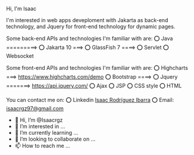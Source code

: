 Hi, I'm Isaac

I'm interested in web apps deveploment with Jakarta as back-end technology, and Jquery for front-end technology for dynamic pages.

Some back-end APIs and technologies I'm familiar with are:
:o: Java =========>
:o: Jakarta 10 ===>
:o: GlassFish 7 ====>
:o: Servlet
:o: Websocket

Some front-end APIs and technologies I'm familiar with are:
:o: Highcharts ===> https://www.highcharts.com/demo
:o: Bootstrap ====> 
:o: Jquery =======> https://api.jquery.com/
:o: Ajax 
:o: JSP
:o: CSS style
:o: HTML

You can contact me on: 
:o: Linkedin <a href="https://www.linkedin.com/in/isaac-rodr%C3%ADguez-ibarra-8364b9212/">Isaac Rodríguez Ibarra</a>
:o: Email: isaacrgz97@gmail.com

- 👋 Hi, I’m @Isaacrgz
- 👀 I’m interested in ...
- 🌱 I’m currently learning ...
- 💞️ I’m looking to collaborate on ...
- 📫 How to reach me ...

<!---
Isaacrgz/Isaacrgz is a ✨ special ✨ repository because its `README.md` (this file) appears on your GitHub profile.
You can click the Preview link to take a look at your changes.
--->
